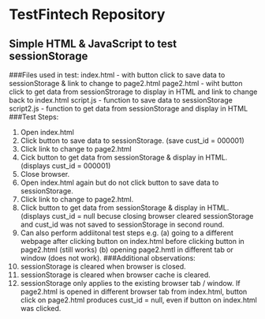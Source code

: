 # TestFintech Repository
## Simple HTML & JavaScript to test sessionStorage
###Files used in test:
index.html - with button click to save data to sessionStorage & link to change to page2.html
page2.html - wiht button click to get data from sessionStrorage to display in HTML and link to change back to index.html
script.js - function to save data to sessionStorage
script2.js - function to get data from sessionStorage and display in HTML
###Test Steps:
1. Open index.html
2. Click button to save data to sessionStorage. (save cust_id = 000001)
3. Click link to change to page2.html
4. Cick button to get data from sessionStorage & display in HTML. (displays cust_id = 000001)
5. Close browser.
6. Open index.html again but do not click button to save data to sessionStorage.
7. Click link to change to page2.html.
8. Click button to get data from sessionStorage & display in HTML.  (displays cust_id = null
   becuse closing browser cleared sessionStorage and cust_id was not saved to sessionStorage in second round.
9. Can also perform addiitonal test steps e.g. (a) going to a different webpage after clicking button on index.html before
   clicking button in page2.html (still works) (b) opening page2.hmtl in different tab or window (does not work).
###Additional observations:
1. sessionStorage is cleared when browser is closed.
2. sessionStorage is cleared when browser cache is cleared.
3. sessionStorage only applies to the existing browser tab / window.  If page2.html is opened in different browser tab from
   index.html, button click on page2.html produces cust_id = null, even if button on index.html was clicked. 
